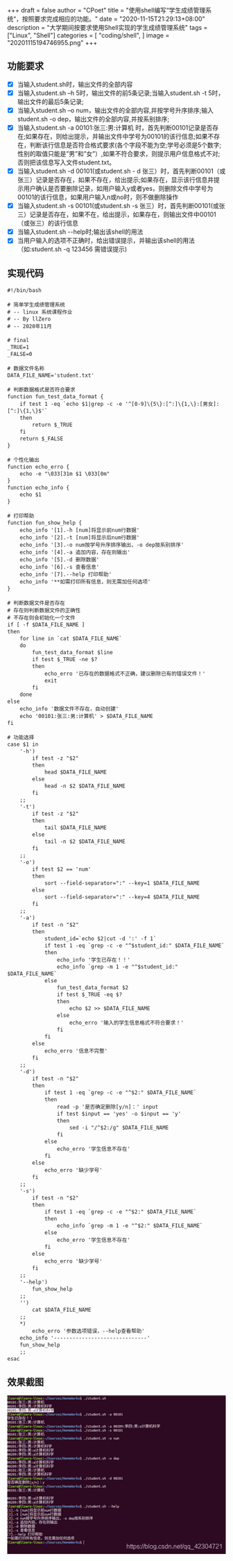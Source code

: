 +++
draft = false
author = "CPoet"
title = "使用shell编写“学生成绩管理系统“，按照要求完成相应的功能。"
date = "2020-11-15T21:29:13+08:00"
description = "大学期间按要求使用Shell实现的学生成绩管理系统"
tags = ["Linux", "Shell"]
categories = [
    "coding/shell",
]
image = "20201115194746955.png"
+++

## 功能要求

- [x] 当输入student.sh时，输出文件的全部内容
- [x] 当输入student.sh –h 5时，输出文件的前5条记录;当输入student.sh -t 5时，输出文件的最后5条记录;
- [x] 当输入student.sh –o num，输出文件的全部内容,并按学号升序排序;输入student.sh -o dep，输出文件的全部内容,并按系别排序;
- [x] 当输入student.sh -a 00101:张三:男:计算机 时，首先判断00101记录是否存在;如果存在，则给出提示，并输出文件中学号为00101的该行信息;如果不存在，判断该行信息是否符合格式要求(各个字段不能为空;学号必须是5个数字;性别的取值只能是”男”和”女”）,如果不符合要求，则提示用户信息格式不对;否则把该信息写入文件student.txt。
- [x] 当输入student.sh -d 00101(或student.sh - d 张三）时，首先判断00101（或张三）记录是否存在，如果不存在，给出提示;如果存在，显示该行信息并提示用户确认是否要删除记录，如用户输入y或者yes，则删除文件中学号为00101的该行信息，如果用户输入n或no时，则不做删除操作
- [x] 当输入student.sh -s 00101(或student.sh -s 张三）时，首先判断00101(或张三）记录是否存在，如果不在，给出提示，如果存在，则输出文件中00101（或张三）的该行信息
- [x] 当输入student.sh --help时;输出该shell的用法
- [x] 当用户输入的选项不正确时，给出错误提示，并输出该shell的用法（如:student.sh -q 123456 需错误提示)

## 实现代码

```shell
#!/bin/bash

# 简单学生成绩管理系统
# -- linux 系统课程作业
# -- By llZero
# -- 2020年11月

# final 
_TRUE=1
_FALSE=0

# 数据文件名称
DATA_FILE_NAME='student.txt'

# 判断数据格式是否符合要求
function fun_test_data_format {
    if test 1 -eq `echo $1|grep -c -e '^[0-9]\{5\}:[^:]\{1,\}:[男女]:[^:]\{1,\}$'`
    then
        return $_TRUE
    fi
    return $_FALSE
}

# 个性化输出
function echo_erro {
    echo -e "\033[31m $1 \033[0m"
}
function echo_info {
    echo $1
}

# 打印帮助
function fun_show_help {
    echo_info '[1].-h [num]将显示前num行数据'
    echo_info '[2].-t [num]将显示后num行数据'
    echo_info '[3].-o num按学号升序排序输出，-o dep按系别排序'
    echo_info '[4].-a 追加内容，存在则输出'
    echo_info '[5].-d 删除数据'
    echo_info '[6].-s 查看信息'
    echo_info '[7].--help 打印帮助'
    echo_info '**如需打印所有信息，则无需加任何选项'
}

# 判断数据文件是否存在
# 存在则判断数据文件的正确性
# 不存在则会初始化一个文件
if [ -f $DATA_FILE_NAME ]
then
    for line in `cat $DATA_FILE_NAME`
    do
        fun_test_data_format $line
        if test $_TRUE -ne $?
        then
            echo_erro '已存在的数据格式不正确，建议删除已有的错误文件！'
            exit
        fi
    done
else
    echo_info '数据文件不存在，自动创建'
    echo '00101:张三:男:计算机' > $DATA_FILE_NAME
fi

# 功能选择
case $1 in
    '-h')
        if test -z "$2"
        then
            head $DATA_FILE_NAME
        else
            head -n $2 $DATA_FILE_NAME
        fi
    ;;
    '-t')
        if test -z "$2"
        then
            tail $DATA_FILE_NAME
        else
            tail -n $2 $DATA_FILE_NAME
        fi
    ;;
    '-o')
        if test $2 == 'num'
        then
            sort --field-separator=":" --key=1 $DATA_FILE_NAME
        else
            sort --field-separator=":" --key=4 $DATA_FILE_NAME
        fi
    ;;
    '-a')
        if test -n "$2"
        then
            student_id=`echo $2|cut -d ':' -f 1`
            if test 1 -eq `grep -c -e "^$student_id:" $DATA_FILE_NAME`
            then
                echo_info '学生已存在！！'
                echo_info `grep -m 1 -e "^$student_id:" $DATA_FILE_NAME`
            else
                fun_test_data_format $2
                if test $_TRUE -eq $?
                then
                    echo $2 >> $DATA_FILE_NAME
                else
                    echo_erro '输入的学生信息格式不符合要求！'
                fi
            fi
        else
            echo_erro '信息不完整'
        fi  
    ;;
    '-d')
        if test -n "$2"
        then
            if test 1 -eq `grep -c -e "^$2:" $DATA_FILE_NAME`
            then
                read -p '是否确定删除[y/n]：' input
                if test $input == 'yes' -o $input == 'y'
                then
                    sed -i "/^$2:/g" $DATA_FILE_NAME
                fi
            else
                echo_erro '学生信息不存在'
            fi
        else
            echo_erro '缺少学号'
        fi
    ;;
    '-s')
        if test -n "$2"
        then
            if test 1 -eq `grep -c -e "^$2:" $DATA_FILE_NAME`
            then
                echo_info `grep -m 1 -e "^$2:" $DATA_FILE_NAME`
            else
                echo_erro '学生信息不存在'
            fi
        else
            echo_erro '缺少学号'
        fi
    ;;
    '--help')
        fun_show_help
    ;;
    '')
        cat $DATA_FILE_NAME
    ;;
    *)
        echo_erro '参数选项错误，--help查看帮助'
	echo_info '------------------------------'
	fun_show_help
    ;;
esac

```

## 效果截图

![效果图](20201115194746955.png)

